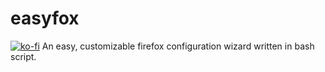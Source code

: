 # easyfox
[![ko-fi](https://ko-fi.com/img/githubbutton_sm.svg)](https://ko-fi.com/W7W8DSYQB)
An easy, customizable firefox configuration wizard written in bash script.
